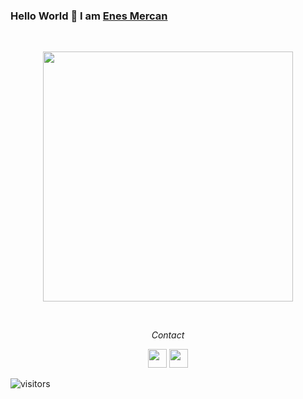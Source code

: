  <!-- Greeting Section -->
### Hello World 👋 I am [Enes Mercan](https://github.com/enesmrcn)


<!-- Stats -->

<br/>
  <p align="center">     
<a href="https://github.com/enesmrcn">
  <img width="400" src="https://github-readme-stats.vercel.app/api?username=enesmrcn&show_icons=true"/>
</a>
  </p>
  
<br/>



  <!-- Contact Section -->

<p align="center">
  <i>Contact</i>

  <p align="center">     
    <a href="https://www.linkedin.com/in/enesmercan/" alt="Linkedin"><img src="https://github.com/nitish-awasthi/nitish-awasthi/blob/master/174857.png" height="30" width="30"></a>
    <a href="mailto:enesmercan1453@gmail.com" alt="Contact me"><img src="https://github.com/nitish-awasthi/nitish-awasthi/blob/master/gmail-512.webp" height="30" width="30"></a>
  </p>
  



  <!-- Visitors badge: -->
![visitors](https://visitor-badge.laobi.icu/badge?page_id=enesmrcn.enesmrcn)
